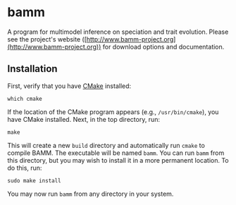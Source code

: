 bamm
====

A program for multimodel inference on speciation and trait evolution.
Please see the project's website
([http://www.bamm-project.org](http://www.bamm-project.org))
for download options and documentation.

Installation
------------

First, verify that you have [CMake](http://www.cmake.org) installed:

    which cmake

If the location of the CMake program appears (e.g., `/usr/bin/cmake`),
you have CMake installed. Next, in the top directory, run:

    make

This will create a new `build` directory and automatically run `cmake`
to compile BAMM. The executable will be named `bamm`.
You can run `bamm` from this directory, but you may wish to install it
in a more permanent location. To do this, run:

    sudo make install

You may now run `bamm` from any directory in your system.
